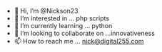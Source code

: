 - 👋 Hi, I’m @Nickson23
- 👀 I’m interested in ... php scripts
- 🌱 I’m currently learning ... python
- 💞️ I’m looking to collaborate on ...innovativeness
- 📫 How to reach me ... nick@digital255.com

<!---
Nickson23/Nickson23 is a ✨ special ✨ repository because its `README.md` (this file) appears on your GitHub profile.
You can click the Preview link to take a look at your changes.
--->
